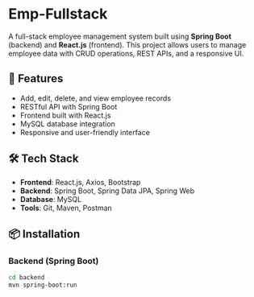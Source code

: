 # Emp-Fullstack

A full-stack employee management system built using **Spring Boot** (backend) and **React.js** (frontend). This project allows users to manage employee data with CRUD operations, REST APIs, and a responsive UI.

## 🚀 Features

- Add, edit, delete, and view employee records
- RESTful API with Spring Boot
- Frontend built with React.js
- MySQL database integration
- Responsive and user-friendly interface

## 🛠️ Tech Stack

- **Frontend**: React.js, Axios, Bootstrap
- **Backend**: Spring Boot, Spring Data JPA, Spring Web
- **Database**: MySQL
- **Tools**: Git, Maven, Postman

## 📦 Installation

### Backend (Spring Boot)

```bash
cd backend
mvn spring-boot:run
